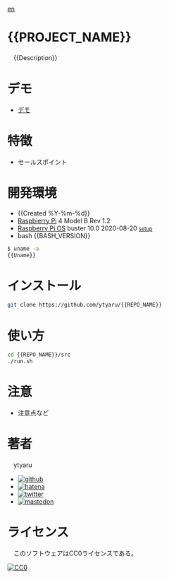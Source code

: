 [en](./README.md)

# {{PROJECT_NAME}}

　{{Description}}

# デモ

* [デモ](https://ytyaru.github.io/{{REPO_NAME}}/)

# 特徴

* セールスポイント

# 開発環境

* <time datetime="{{Created %Y-%m-%dT%H:%M:%S%z}}">{{Created %Y-%m-%d}}</time>
* [Raspbierry Pi](https://ja.wikipedia.org/wiki/Raspberry_Pi) 4 Model B Rev 1.2
* [Raspberry Pi OS](https://ja.wikipedia.org/wiki/Raspbian) buster 10.0 2020-08-20 <small>[setup](http://ytyaru.hatenablog.com/entry/2020/10/06/111111)</small>
* bash {{BASH_VERSION}}

```sh
$ uname -a
{{Uname}}
```

# インストール

```sh
git clone https://github.com/ytyaru/{{REPO_NAME}}
```

# 使い方

```sh
cd {{REPO_NAME}}/src
./run.sh
```

# 注意

* 注意点など

# 著者

　ytyaru

* [![github](http://www.google.com/s2/favicons?domain=github.com)](https://github.com/ytyaru "github")
* [![hatena](http://www.google.com/s2/favicons?domain=www.hatena.ne.jp)](http://ytyaru.hatenablog.com/ytyaru "hatena")
* [![twitter](http://www.google.com/s2/favicons?domain=twitter.com)](https://twitter.com/ytyaru1 "twitter")
* [![mastodon](http://www.google.com/s2/favicons?domain=mstdn.jp)](https://mstdn.jp/web/accounts/233143 "mastdon")

# ライセンス

　このソフトウェアはCC0ライセンスである。

[![CC0](http://i.creativecommons.org/p/zero/1.0/88x31.png "CC0")](http://creativecommons.org/publicdomain/zero/1.0/deed.ja)

